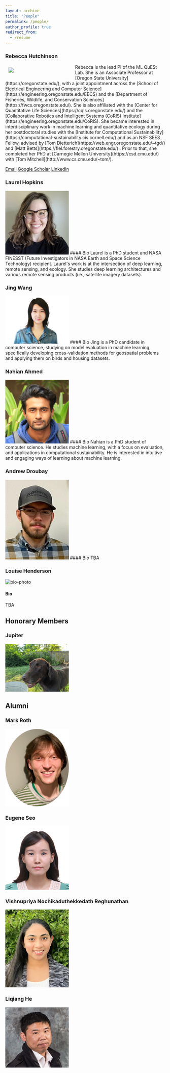 ```yaml
---
layout: archive
title: "People"
permalink: /people/
author_profile: true
redirect_from:
  - /resume
---
```

  
### Rebecca Hutchinson


<div style="text-align: left">
<img style="float: left; padding: 10px 10px 10px 10px;" src="../s/profiles/HutchinsonPhoto.jpg" width=200>
Rebecca is the lead PI of the ML QuESt Lab. 
She is an Associate Professor at [Oregon State University](https://oregonstate.edu/), with a joint appointment across the [School of Electrical Engineering and Computer Science](https://engineering.oregonstate.edu/EECS) and the [Department of Fisheries, Wildlife, and Conservation Sciences](https://fwcs.oregonstate.edu/). 
She is also affiliated with the [Center for Quantitative Life Sciences](https://cqls.oregonstate.edu/) and the [Collaborative Robotics and Intelligent Systems (CoRIS) Institute](https://engineering.oregonstate.edu/CoRIS). 
She became interested in interdisciplinary work in machine learning and quantitative ecology during her postdoctoral studies with the [Institute for Computational Sustainability](https://computational-sustainability.cis.cornell.edu/) and as an NSF SEES Fellow, advised by [Tom Dietterich](https://web.engr.oregonstate.edu/~tgd/) and [Matt Betts](https://flel.forestry.oregonstate.edu/) . 
Prior to that, she completed her PhD at [Carnegie Mellon University](https://csd.cmu.edu/) with [Tom Mitchell](http://www.cs.cmu.edu/~tom/).

[Email](mailto:rah@oregonstate.edu) [Google Scholar](https://scholar.google.com/citations?user=1pnbx9QAAAAJ&hl=en) [LinkedIn](https://www.linkedin.com/in/rebecca-hutchinson-56567753/) 
  
### Laurel Hopkins
<img src="/images/profiles/laurel.png" width="200">
#### Bio
Laurel is a PhD student and NASA FINESST (Future Investigators in NASA Earth and Space Science Technology) recipient. Laurel's work is at the intersection of deep learning, remote sensing, and ecology. She studies deep learning architectures and various remote sensing products (i.e., satellite imagery datasets).

### Jing Wang
<img src="/images/profiles/wangjing.jpg" width="200">
#### Bio
Jing is a PhD candidate in computer science, studying on model evaluation in machine learning, specifically developing cross-validation methods for geospatial problems and applying them on birds and housing datasets.

### Nahian Ahmed
<img src="/images/profiles/nahian.jpeg" width="200">
#### Bio
Nahian is a PhD student of computer science. He studies machine learning, with a focus on evaluation, and applications in computational sustainability. He is interested in intuitive and engaging ways of learning about machine learning.

### Andrew Droubay
<img src="/images/profiles/andrew.png" width="200">
#### Bio
TBA

### Louise Henderson
![bio-photo](/images/bio-photo.jpg)
#### Bio
TBA


## Honorary Members
### Jupiter
<img src="/images/profiles/jupiter.png" width="200">


## Alumni

### Mark Roth
<img src="/images/profiles/MR.png" width="200">

### Eugene Seo
<img src="/images/profiles/ES.png" width="200">

### Vishnupriya Nochikaduthekkedath Reghunathan
<img src="/images/profiles/VNR.png" width="200">

### Liqiang He
<img src="/images/profiles/LHe.png" width="200">

